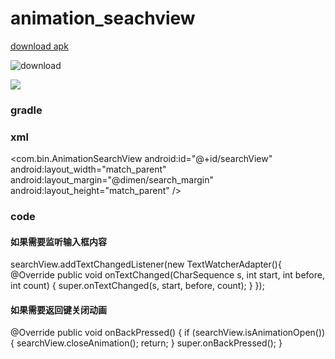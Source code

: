 # animation_seachview

[download  apk](http://fir.im/mu6c)


![download](https://github.com/tengbinlive/animation_seachview/blob/master/image/download.png)


![](https://github.com/tengbinlive/animation_seachview/blob/master/image/demo.gif) 

### gradle



### xml

<com.bin.AnimationSearchView
        android:id="@+id/searchView"
        android:layout_width="match_parent"
        android:layout_margin="@dimen/search_margin"
        android:layout_height="match_parent" />
        
### code
#### 如果需要监听输入框内容
searchView.addTextChangedListener(new TextWatcherAdapter(){
            @Override
            public void onTextChanged(CharSequence s, int start, int before, int count) {
                super.onTextChanged(s, start, before, count);
            }
        });

#### 如果需要返回键关闭动画
@Override
    public void onBackPressed() {
        if (searchView.isAnimationOpen()) {
            searchView.closeAnimation();
            return;
        }
        super.onBackPressed();
    }